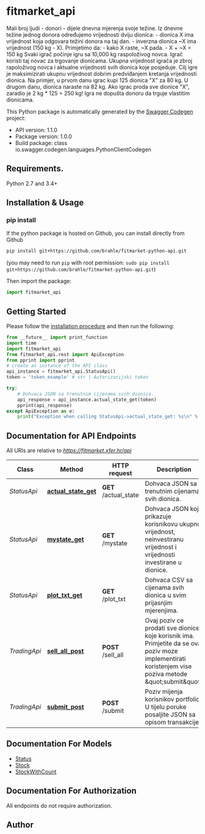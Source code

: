 # fitmarket_api
Mali broj ljudi - donori - dijele dnevna mjerenja svoje težine.  Iz dnevne težine jednog donora određujemo vrijednosti dviju dionica:  - dionica X ima vrijednost koja odgovara težini donora na taj dan. - inverzna dionica ~X ima vrijednost (150 kg - X).  Primjetimo da:  - kako X raste, ~X pada. - X + ~X = 150 kg  Svaki igrač počinje igru sa 10,000 kg raspoloživog novca. Igrač koristi taj novac za trgovanje dionicama. Ukupna vrijednost igrača je zbroj rapoloživog novca i aktualne vrijednosti svih dionica koje posjeduje. Cilj igre je maksimizirati ukupnu vrijednost dobrim predviđanjem kretanja vrijednosti dionica. Na primjer, u prvom danu igrac kupi 125 dionica \"X\" za 80 kg. U drugom danu, dionica naraste na 82 kg. Ako igrac proda sve dionice \"X\", zaradio je 2 kg * 125 = 250 kg!  Igra ne dopušta donoru da trguje vlastitim dionicama. 

This Python package is automatically generated by the [Swagger Codegen](https://github.com/swagger-api/swagger-codegen) project:

- API version: 1.1.0
- Package version: 1.0.0
- Build package: class io.swagger.codegen.languages.PythonClientCodegen

## Requirements.

Python 2.7 and 3.4+

## Installation & Usage
### pip install

If the python package is hosted on Github, you can install directly from Github

```sh
pip install git+https://github.com/brahle/fitmarket-python-api.git
```
(you may need to run `pip` with root permission: `sudo pip install git+https://github.com/brahle/fitmarket-python-api.git`)

Then import the package:
```python
import fitmarket_api 
```

## Getting Started

Please follow the [installation procedure](#installation--usage) and then run the following:

```python
from __future__ import print_function
import time
import fitmarket_api
from fitmarket_api.rest import ApiException
from pprint import pprint
# create an instance of the API class
api_instance = fitmarket_api.StatusApi()
token = 'token_example' # str | Autorizacijski token

try:
    # Dohvaca JSON sa trenutnim cijenama svih dionica.
    api_response = api_instance.actual_state_get(token)
    pprint(api_response)
except ApiException as e:
    print("Exception when calling StatusApi->actual_state_get: %s\n" % e)

```

## Documentation for API Endpoints

All URIs are relative to *https://fitmarket.xfer.hr/api*

Class | Method | HTTP request | Description
------------ | ------------- | ------------- | -------------
*StatusApi* | [**actual_state_get**](docs/StatusApi.md#actual_state_get) | **GET** /actual_state | Dohvaca JSON sa trenutnim cijenama svih dionica.
*StatusApi* | [**mystate_get**](docs/StatusApi.md#mystate_get) | **GET** /mystate | Dohvaca JSON koji prikazuje korisnikovu ukupnu vrijednost, neinvestiranu vrijednost i vrijednosti investirane u dionice.
*StatusApi* | [**plot_txt_get**](docs/StatusApi.md#plot_txt_get) | **GET** /plot_txt | Dohvaca CSV sa cijenama svih dionica u svim prijasnjim mjerenjima.
*TradingApi* | [**sell_all_post**](docs/TradingApi.md#sell_all_post) | **POST** /sell_all | Ovaj poziv ce prodati sve dionice koje korisnik ima. Primjetite da se ovaj poziv moze implementirati koristenjem vise poziva metode \&quot;submit\&quot;.
*TradingApi* | [**submit_post**](docs/TradingApi.md#submit_post) | **POST** /submit | Poziv mijenja korisnikov portfolio. U tijelu poruke posaljite JSON sa opisom transakcije.


## Documentation For Models

 - [Status](docs/Status.md)
 - [Stock](docs/Stock.md)
 - [StockWithCount](docs/StockWithCount.md)


## Documentation For Authorization

 All endpoints do not require authorization.


## Author



